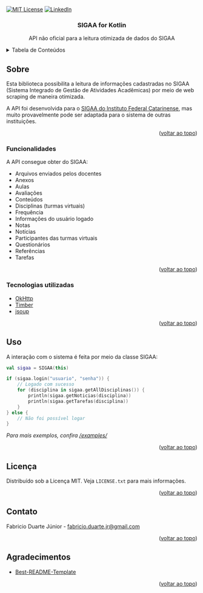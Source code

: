 <div id="top"></div>

[![MIT License][license-shield]][license-url]
[![LinkedIn][linkedin-shield]][linkedin-url]



<!-- PROJECT LOGO -->
<div align="center">

<h3 align="center">SIGAA for Kotlin</h3>

  <p align="center">
    API não oficial para a leitura otimizada de dados do SIGAA
    <br />
  </p>
</div>



<!-- TABLE OF CONTENTS -->
<details>
  <summary>Tabela de Conteúdos</summary>
  <ol>
    <li>
      <a href="#sobre">Sobre</a>
      <ul>
        <li><a href="#funcionalidades">Funcionalidades</a></li>
        <li><a href="#tecnologias-utilizadas">Tecnologias utilizadas</a></li>
      </ul>
    </li>
    <li><a href="#uso">Uso</a></li>
    <li><a href="#licença">Licença</a></li>
    <li><a href="#contato">Contato</a></li>
    <li><a href="#agradecimentos">Agradecimentos</a></li>
  </ol>
</details>



<!-- ABOUT THE PROJECT -->
## Sobre

Esta biblioteca possibilita a leitura de informações cadastradas no SIGAA (Sistema Integrado de Gestão de Atividades Acadêmicas) por meio de web scraping de maneira otimizada.

A API foi desenvolvida para o [SIGAA do Instituto Federal Catarinense](https://sig.ifc.edu.br/sigaa/), mas muito provavelmente pode ser adaptada para o sistema de outras instituições.

<p align="right">(<a href="#top">voltar ao topo</a>)</p>


### Funcionalidades

A API consegue obter do SIGAA:
- Arquivos enviados pelos docentes
- Anexos
- Aulas
- Avaliações
- Conteúdos
- Disciplinas (turmas virtuais)
- Frequência
- Informações do usuário logado
- Notas
- Notícias
- Participantes das turmas virtuais
- Questionários
- Referências
- Tarefas

<p align="right">(<a href="#top">voltar ao topo</a>)</p>

### Tecnologias utilizadas

* [OkHttp](https://github.com/square/okhttp/)
* [Timber](https://github.com/JakeWharton/timber/)
* [jsoup](https://github.com/jhy/jsoup/)

<p align="right">(<a href="#top">voltar ao topo</a>)</p>


<!-- USAGE EXAMPLES -->
## Uso

A interação com o sistema é feita por meio da classe SIGAA:
```kotlin
val sigaa = SIGAA(this)

if (sigaa.login("usuario", "senha")) {
    // Logado com sucesso
    for (disciplina in sigaa.getAllDisciplinas()) {
        println(sigaa.getNoticias(disciplina))
        println(sigaa.getTarefas(disciplina))
    }
} else {
    // Não foi possível logar
}
```

_Para mais exemplos, confira [/examples/](https://github.com/imawa/sigaa-for-kotlin/tree/master/examples)_

<p align="right">(<a href="#top">voltar ao topo</a>)</p>


<!-- LICENSE -->
## Licença

Distribuído sob a Licença MIT. Veja `LICENSE.txt` para mais informações.

<p align="right">(<a href="#top">voltar ao topo</a>)</p>



<!-- CONTACT -->
## Contato

Fabricio Duarte Júnior - fabricio.duarte.jr@gmail.com

<p align="right">(<a href="#top">voltar ao topo</a>)</p>



<!-- ACKNOWLEDGMENTS -->
## Agradecimentos

* [Best-README-Template](https://github.com/othneildrew/Best-README-Template/)

<p align="right">(<a href="#top">voltar ao topo</a>)</p>



<!-- MARKDOWN LINKS & IMAGES -->
[license-shield]: https://img.shields.io/github/license/imawa/sigaa-for-kotlin.svg?style=for-the-badge
[license-url]: https://github.com/imawa/sigaa-for-kotlin/blob/master/LICENSE.txt
[linkedin-shield]: https://img.shields.io/badge/-LinkedIn-black.svg?style=for-the-badge&logo=linkedin&colorB=555
[linkedin-url]: https://linkedin.com/in/fabricio-duarte-júnior-676601231
